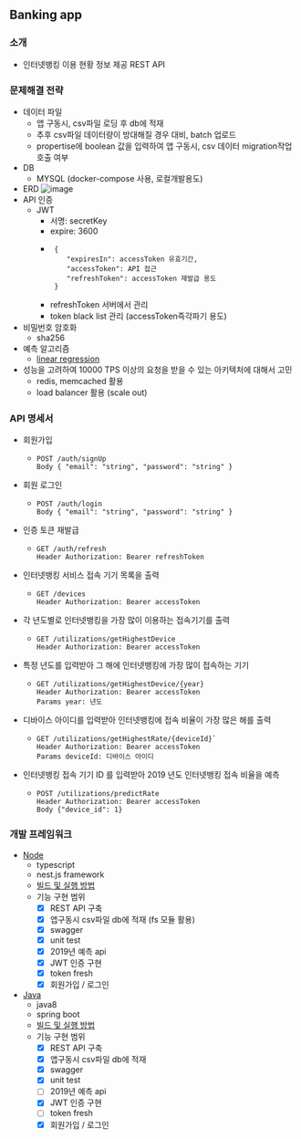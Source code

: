 ## Banking app

### 소개
- 인터넷뱅킹 이용 현황 정보 제공 REST API

### 문제해결 전략
- 데이터 파일
  - 앱 구동시, csv파일 로딩 후 db에 적재
  - 추후 csv파일 데이터량이 방대해질 경우 대비, batch 업로드 
  - propertise에 boolean 값을 입력하여 앱 구동시, csv 데이터 migration작업 호출 여부 
- DB 
  - MYSQL (docker-compose 사용, 로컬개발용도) 
- ERD
![image](https://user-images.githubusercontent.com/5827617/65154570-b2a22180-da66-11e9-8fe2-f538fb54437e.png)
- API 인증
  - JWT 
    - 서명: secretKey
    - expire: 3600
    - ```
       {
          "expiresIn": accessToken 유효기간,
          "accessToken": API 접근 
          "refreshToken": accessToken 재발급 용도
       }
      ```
    - refreshToken 서버에서 관리
    - token black list 관리 (accessToken즉각파기 용도)
- 비밀번호 암호화
   - sha256
- 예측 알고리즘 
   - [linear regression](https://en.wikipedia.org/wiki/Linear_regression)
- 성능을 고려하여 10000 TPS 이상의 요청을 받을 수 있는 아키텍처에 대해서 고민
   - redis, memcached 활용
   - load balancer 활용 (scale out)
   
### API 명세서
 - 회원가입
    - ```
      POST /auth/signUp
      Body { "email": "string", "password": "string" }
      ```
 - 회원 로그인
    - ```
      POST /auth/login
      Body { "email": "string", "password": "string" }
      ```      
 - 인증 토큰 재발급
    - ```
      GET /auth/refresh
      Header Authorization: Bearer refreshToken      
      ```
 - 인터넷뱅킹 서비스 접속 기기 목록을 출력
    - ```
      GET /devices
      Header Authorization: Bearer accessToken      
      ```
 - 각 년도별로 인터넷뱅킹을 가장 많이 이용하는 접속기기를 출력
    - ```
      GET /utilizations/getHighestDevice
      Header Authorization: Bearer accessToken
      ```
 - 특정 년도를 입력받아 그 해에 인터넷뱅킹에 가장 많이 접속하는 기기
    - ```
      GET /utilizations/getHighestDevice/{year}
      Header Authorization: Bearer accessToken
      Params year: 년도
      ```
 - 디바이스 아이디를 입력받아 인터넷뱅킹에 접속 비율이 가장 많은 해를 출력
    - ```
      GET /utilizations/getHighestRate/{deviceId}`
      Header Authorization: Bearer accessToken
      Params deviceId: 디바이스 아이디
      ```
 - 인터넷뱅킹 접속 기기 ID 를 입력받아 2019 년도 인터넷뱅킹 접속 비율을 예측
    - ```
      POST /utilizations/predictRate
      Header Authorization: Bearer accessToken
      Body {"device_id": 1}
      ```


### 개발 프레임워크 
- [Node](https://github.com/june2/banking-app/tree/master/api-server-node-typescript)
  - typescript
  - nest.js framework 
  - [빌드 및 실행 방법](https://github.com/june2/banking-app/tree/master/api-server-node-typescript#commands)
  - 기능 구현 범위
    - [x]  REST API 구축
    - [x]  앱구동시 csv파일 db에 적재 (fs 모듈 활용)
    - [x]  swagger
    - [x]  unit test
    - [x]  2019년 예측 api
    - [x]  JWT 인증 구현
    - [x]  token fresh
    - [x]  회원가입 / 로그인    
- [Java](https://github.com/june2/banking-app/tree/master/backend-java)
  - java8
  - spring boot
  - [빌드 및 실행 방법](https://github.com/june2/banking-app/tree/master/backend-java#commands)
  - 기능 구현 범위
    - [x]  REST API 구축
    - [x]  앱구동시 csv파일 db에 적재
    - [x]  swagger
    - [x]  unit test
    - [ ]  2019년 예측 api
    - [x]  JWT 인증 구현
    - [ ]  token fresh
    - [x]  회원가입 / 로그인    

